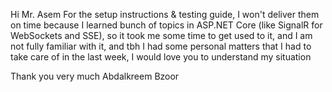 Hi Mr. Asem
For the setup instructions & testing guide, I won't deliver them on time because I learned bunch of topics in ASP.NET Core (like SignalR for WebSockets and SSE),
so it took me some time to get used to it, and I am not fully familiar with it, and tbh I had some personal matters that I had to take care of in the last week, I would love you to understand my situation

Thank you very much
Abdalkreem Bzoor
